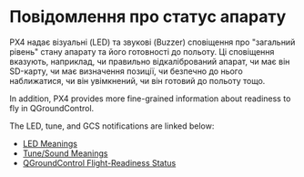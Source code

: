 # Повідомлення про статус апарату

PX4 надає візуальні (LED) та звукові (Buzzer) сповіщення про "загальний рівень" стану апарату та його готовності до польоту.
Ці сповіщення вказують, наприклад, чи правильно відкалібрований апарат, чи має він SD-карту, чи має визначення позиції, чи безпечно до нього наближатися, чи він увімкнений, чи він готовий до польоту тощо.

In addition, PX4 provides more fine-grained information about readiness to fly in QGroundControl.

The LED, tune, and GCS notifications are linked below:

- [LED Meanings](../getting_started/led_meanings.md)
- [Tune/Sound Meanings](../getting_started/tunes.md)
- [QGroundControl Flight-Readiness Status](../flying/pre_flight_checks.md)